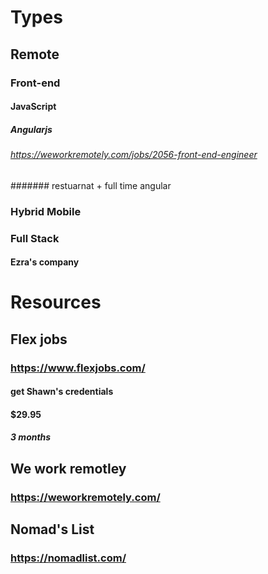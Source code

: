 # Types
## Remote
### Front-end
#### JavaScript
##### Angularjs
###### https://weworkremotely.com/jobs/2056-front-end-engineer
####### restuarnat + full time angular
### Hybrid Mobile
### Full Stack
#### Ezra's company
# Resources
## Flex jobs
### https://www.flexjobs.com/
#### get Shawn's credentials
#### $29.95
##### 3 months
## We work remotley
### https://weworkremotely.com/
## Nomad's List
### https://nomadlist.com/

